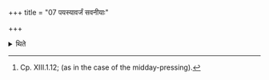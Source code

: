+++
title = "07 पयस्यावर्जं सवनीयाः"

+++

<details><summary>थिते</summary>

7. Then there should be the oblations connected with the pressing except the milk-mess.[^1]  

[^1]: Cp. XIII.1.12; (as in the case of the midday-pressing).   
</details>
